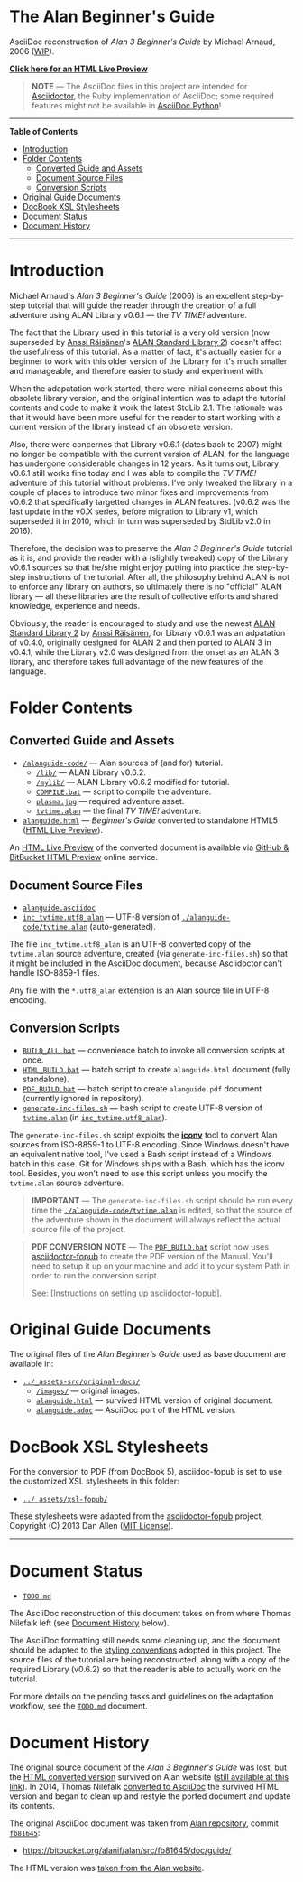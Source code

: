 # The Alan Beginner's Guide

AsciiDoc reconstruction of _Alan 3 Beginner's Guide_ by Michael Arnaud, 2006 ([WIP][TODO]).

__[Click here for an HTML Live Preview][HTML Live Preview]__

> __NOTE__ — The AsciiDoc files in this project are intended for [Asciidoctor], the Ruby implementation of AsciiDoc; some required features might not be available in [AsciiDoc Python]!


-----

**Table of Contents**

<!-- MarkdownTOC autolink="true" bracket="round" autoanchor="false" lowercase="only_ascii" uri_encoding="true" levels="1,2,3" -->

- [Introduction](#introduction)
- [Folder Contents](#folder-contents)
    - [Converted Guide and Assets](#converted-guide-and-assets)
    - [Document Source Files](#document-source-files)
    - [Conversion Scripts](#conversion-scripts)
- [Original Guide Documents](#original-guide-documents)
- [DocBook XSL Stylesheets](#docbook-xsl-stylesheets)
- [Document Status](#document-status)
- [Document History](#document-history)

<!-- /MarkdownTOC -->

-----

# Introduction

Michael Arnaud's _Alan 3 Beginner's Guide_ (2006) is an excellent step-by-step tutorial that will guide the reader through the creation of a full adventure using ALAN Library v0.6.1 — the _TV TIME!_ adventure.

The fact that the Library used in this tutorial is a very old version (now superseded by [Anssi Räisänen]'s [ALAN Standard Library 2]) doesn't affect the usefulness of this tutorial. As a matter of fact, it's actually easier for a beginner to work with this older version of the Library for it's much smaller and manageable, and therefore easier to study and experiment with.

When the adapatation work started, there were initial concerns about this obsolete library version, and the original intention was to adapt the tutorial contents and code to make it work the latest StdLib 2.1. The rationale was that it would have been more useful for the reader to start working with a current version of the library instead of an obsolete version. 

Also, there were concernes that Library v0.6.1 (dates back to 2007) might no longer be compatible with the current version of ALAN, for the language has undergone considerable changes in 12 years. As it turns out, Library v0.6.1 still works fine today and I was able to compile the _TV TIME!_ adventure of this tutorial without problems. I've only tweaked the library in a couple of places to introduce two minor fixes and improvements from v0.6.2 that specifically targetted changes in ALAN features. (v0.6.2 was the last update in the v0.X series, before migration to Library v1, which superseded it in 2010, which in turn was superseded by StdLib v2.0 in 2016).

Therefore, the decision was to preserve the _Alan 3 Beginner's Guide_ tutorial as it is, and provide the reader with a (slightly tweaked) copy of the Library v0.6.1 sources so that he/she might enjoy putting into practice the step-by-step instructions of the tutorial. After all, the philosophy behind ALAN is not to enforce any library on authors, so ultimately there is no "official" ALAN library — all these libraries are the result of collective efforts and shared knowledge, experience and needs.

Obviously, the reader is encouraged to study and use the newest [ALAN Standard Library 2] by [Anssi Räisänen], for Library v0.6.1 was an adpatation of v0.4.0, originally designed for ALAN 2 and then ported to ALAN 3 in v0.4.1, while the Library v2.0 was designed from the onset as an ALAN 3 library, and therefore takes full advantage of the new features of the language.



# Folder Contents

## Converted Guide and Assets

- [`/alanguide-code/`][alanguide-code] — Alan sources of (and for) tutorial.
    + [`/lib/`][lib] — ALAN Library v0.6.2.
    + [`/mylib/`][mylib] — ALAN Library v0.6.2 modified for tutorial.
    + [`COMPILE.bat`][COMPILE] — script to compile the adventure.
    + [`plasma.jpg`][plasma] — required adventure asset.
    + [`tvtime.alan`][tvtime.alan] — the final _TV TIME!_ adventure.
- [`alanguide.html`][guide html] — _Beginner's Guide_ converted to standalone HTML5 ([HTML Live Preview]).

An [HTML Live Preview] of the converted document is available via [GitHub & BitBucket HTML Preview] online service.


## Document Source Files

- [`alanguide.asciidoc`][guide]
- [`inc_tvtime.utf8_alan`][inc_tvtime] — UTF-8 version of [`./alanguide-code/tvtime.alan`][tvtime.alan] (auto-generated).

The file `inc_tvtime.utf8_alan` is an UTF-8 converted copy of the `tvtime.alan` source adventure, created (via `generate-inc-files.sh`) so that it might be included in the AsciiDoc document, because Asciidoctor can't handle ISO-8859-1 files.

Any file with the `*.utf8_alan` extension is an Alan source file in UTF-8 encoding. 

## Conversion Scripts

- [`BUILD_ALL.bat`][BUILD_ALL.bat] — convenience batch to invoke all conversion scripts at once.
- [`HTML_BUILD.bat`][HTML_BUILD.bat] — batch script to create `alanguide.html` document (fully standalone).
- [`PDF_BUILD.bat`][PDF_BUILD.bat] — batch script to create `alanguide.pdf` document (currently ignored in repository).
- [`generate-inc-files.sh`][generate-inc-files] — bash script to create UTF-8 version of [`tvtime.alan`][tvtime.alan] (in [`inc_tvtime.utf8_alan`][inc_tvtime]).


The `generate-inc-files.sh` script exploits the __[iconv]__ tool to convert Alan sources from ISO-8859-1 to UTF-8 encoding. Since Windows doesn't have an equivalent native tool, I've used a Bash script instead of a Windows batch in this case. Git for Windows ships with a Bash, which has the iconv tool. Besides, you won't need to use this script unless you modify the `tvtime.alan` source adventure.



> __IMPORTANT__ — The `generate-inc-files.sh` script should be run every time the [`./alanguide-code/tvtime.alan`][tvtime.alan] is edited, so that the source of the adventure shown in the document will always reflect the actual source file of the project.

<!--  -->

> __PDF CONVERSION NOTE__ — The [`PDF_BUILD.bat`][PDF_BUILD.bat] script now uses [asciidoctor-fopub] to create the PDF version of the Manual. You'll need to setup it up on your machine and add it to your system Path in order to run the conversion script.
> 
> See: [Instructions on setting up asciidoctor-fopub].


# Original Guide Documents

The original files of the _Alan Beginner's Guide_ used as base document are available in:

- [`../_assets-src/original-docs/`][original-docs]
    + [`/images/`][images] — original images.
    + [`alanguide.html`][alanguide.html] — survived HTML version of original document.
    + [`alanguide.adoc`][alanguide.adoc] — AsciiDoc port of the HTML version.

# DocBook XSL Stylesheets

For the conversion to PDF (from DocBook 5), asciidoc-fopub is set to use the customized XSL stylesheets in this folder:

- [`../_assets/xsl-fopub/`](../_assets/xsl-fopub/)

These stylesheets were adapted from the [asciidoctor-fopub] project, Copyright (C) 2013 Dan Allen ([MIT License](./manual-xsl/LICENSE)).


-------------------------------------------------------------------------------

# Document Status

- [`TODO.md`][TODO]

The AsciiDoc reconstruction of this document takes on from where Thomas Nilefalk left (see [Document History] below).

The AsciiDoc formatting still needs some cleaning up, and the document should be adapted to the [styling conventions] adopted in this project. The source files of the tutorial are being reconstructed, along with a copy of the required Library (v0.6.2) so that the reader is able to actually work on the tutorial.

For more details on the pending tasks and guidelines on the adaptation workflow, see the [`TODO.md`][TODO] document.


# Document History

The original source document of the _Alan 3 Beginner's Guide_ was lost, but the [HTML converted version][alanguide.html] survived on Alan website ([still available at this link][alanguide www]). In 2014, Thomas Nilefalk [converted to AsciiDoc][alanguide.adoc] the survived HTML version and began to clean up and restyle the ported document and update its contents.

The original AsciiDoc document was taken from [Alan repository], commit [`fb81645`][fb81645]:

- https://bitbucket.org/alanif/alan/src/fb81645/doc/guide/

The HTML version was [taken from the Alan website][alanguide www].

<!-----------------------------------------------------------------------------
                               REFERENCE LINKS                                
------------------------------------------------------------------------------>

[HTML Live Preview]: http://htmlpreview.github.io/?https://github.com/alan-if/alan-docs/blob/master/alanguide/alanguide.html "Preview the 'Alan 3 Beginner's Guide' via GitHub & BitBucket HTML Preview"
[GitHub & BitBucket HTML Preview]: http://htmlpreview.github.io


[Alan repository]: https://bitbucket.org/alanif/alan/src/master/ "Visit Alan repository at Bitbucket"

[fb81645]: https://bitbucket.org/alanif/alan/src/fb81645/ "View Alan repository's commit fb81645"

[alanguide www]: https://alanif.se/files/alanguide/alanguide.html "View the 'Alan 3 Beginner's Guide' at Alan website (outdated version)"

[styling conventions]: ../CONVENTIONS.md "Read the 'Formatting and Styling Conventions' guidelines adopted in Alan-Docs"
[BUILD_ALL.bat]:  ./BUILD_ALL.bat  "Batch script to invoke all the Alan Guide conversion scripts."
[HTML_BUILD.bat]: ./HTML_BUILD.bat "Batch script to convert the Alan Guide to a single-file standalone HTML5 document."
[PDF_BUILD.bat]: ./PDF_BUILD.bat "Batch script to convert the Alan Guide to PDF document."

[ALAN Standard Library 2]: https://github.com/AnssiR66/AlanStdLib "Visit the official repository of the ALAN Standard Library 2"

[iconv]: https://en.wikipedia.org/wiki/Iconv "See Wikipedia page on iconv"

<!-- people ------------------------------------------------------------------>

[Anssi Räisänen]: https://github.com/AnssiR66 "View Anssi Räisänen's GitHub profile"

<!-- AsciiDoctor -->

[Asciidoctor]: https://asciidoctor.org/ "Visit AsciiDoctor website (Ruby implementation)"
[Asciidoctor PDF]: https://github.com/asciidoctor/asciidoctor-pdf "Visit the Asciidoctor PDF repository"
[asciidoctor-fopub]: https://github.com/asciidoctor/asciidoctor-fopub "Visit the asciidoctor-fopub repository"

[AsciiDoc Python]: http://asciidoc.org/ "Visit AsciiDoc website (original Python implementation)"

[Issue #2106]: https://github.com/asciidoctor/asciidoctor/issues/2106 "Issue #2106 — Add extension point for integrating an alternative source highlighter"

[Rouge]: http://rouge.jneen.net/ "Visti Rouge website (code highlighter in Ruby)"

<!-- Project Files -->

[guide]: ./alanguide.asciidoc
[guide html]: ./alanguide.html

[BUILD_ALL.bat]:  ./BUILD_ALL.bat  "Batch script to invoke all the Alan Guide conversion scripts."
[HTML_BUILD.bat]: ./HTML_BUILD.bat "Batch script to convert the Alan Guide to a single-file standalone HTML5 document."
[PDF_BUILD.bat]: ./PDF_BUILD.bat "Batch script to convert the Alan Guide to PDF document."
[TODO]: ./TODO.md "View the TODO document"

[inc_tvtime]: ./inc_tvtime.utf8_alan "View source file"
[generate-inc-files]: ./generate-inc-files.sh "View script source"

<!-- Tutorial code assets -->

[alanguide-code]: ./alanguide-code/ "Navigate to folder"
[lib]: ./alanguide-code/lib/ "Navigate to folder"
[mylib]: ./alanguide-code/mylib/ "Navigate to folder"
[tvtime.alan]: ./alanguide-code/tvtime.alan "View source file"
[COMPILE]: ./alanguide-code/COMPILE.bat "View source file"
[plasma]: ./alanguide-code/plasma.jpg "View image"


<!-- original guide files -->

[original-docs]: ../_assets-src/original-docs/ "Navigate to folder"
[images]: ../_assets-src/original-docs/images/ "Navigate to folder"
[alanguide.adoc]: ../_assets-src/original-docs/alanguide.adoc "View source file"
[alanguide.html]: ../_assets-src/original-docs/alanguide.html "View source file"


<!-- In-Doc Croos References -->

[Document History]: #document-history "Jump to the section about the history of this document"

<!-- EOF -->

